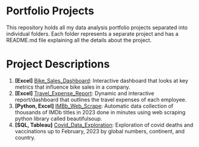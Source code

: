# Portfolio Projects
This repository holds all my data analysis portfolio projects separated into individual folders. Each folder represents a separate project and has a README.md file explaining all the details about the project. 

# Project Descriptions
1. **[Excel]** [Bike_Sales_Dashboard](https://github.com/sbadrieva/PortfolioProjects/tree/main/%5BExcel%5D%20Bike_Sales_Dashboard): Interactive dashboard that looks at key metrics that influence bike sales in a company.
2. **[Excel]** [Travel_Expense_Report](https://github.com/sbadrieva/PortfolioProjects/tree/main/%5BExcel%5D%20Travel_Expense_Report): Dynamic and interactive report/dashboard that outlines the travel expenses of each employee.
3. **[Python, Excel]** [IMBb_Web_Scrape](https://github.com/sbadrieva/PortfolioProjects/tree/main/%5BPython%2C%20Excel%5D%20IMDb_Web_Scrape): Automatic data collection of thousands of IMDb titles in 2023 done in minutes using web scraping python library called beautifulsoup.
4. **[SQL, Tableau]** [Covid_Data_Exploration](https://github.com/sbadrieva/PortfolioProjects/tree/main/%5BSQL%2C%20Tableau%5D%20Covid_Data_Exploration): Exploration of covid deaths and vaccinations up to February, 2023 by global numbers, continent, and country. 
